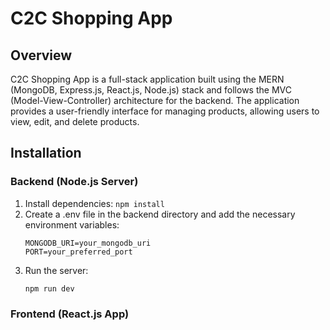 # C2C Shopping App

## Overview

C2C Shopping App is a full-stack application built using the MERN (MongoDB, Express.js, React.js, Node.js) stack and follows the MVC (Model-View-Controller) architecture for the backend. The application provides a user-friendly interface for managing products, allowing users to view, edit, and delete products.

## Installation

### Backend (Node.js Server)

1. Install dependencies:
   ```npm install```
2. Create a .env file in the backend directory and add the necessary environment variables:
   ```
   MONGODB_URI=your_mongodb_uri
   PORT=your_preferred_port
   ```
3. Run the server:
   ```
   npm run dev
   ```
   
### Frontend (React.js App)

